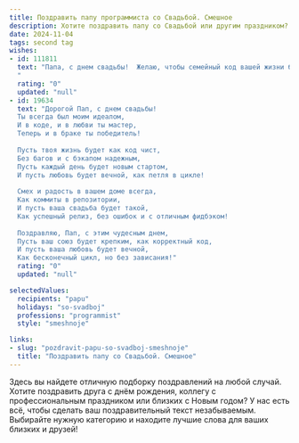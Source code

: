 ```yaml
---
title: Поздравить папу программиста со Свадьбой. Смешное
description: Хотите поздравить папу со Свадьбой или другим праздником? Наш ИИ создаст незабываемое поздравление, а вы обязательно выделитесь среди других.  
date: 2024-11-04
tags: second tag
wishes:
- id: 111811
  text: "Папа, с днем свадьбы!  Желаю, чтобы семейный код вашей жизни был настолько же безупречным и эффективным, как код, который ты пишешь!  Пусть баги в отношениях встречаются как можно реже, а обновления — только к лучшему!  Но помни,  Ctrl+Z в семейной жизни не всегда работает 😉
  "
  rating: "0"
  updated: "null"
- id: 19634
  text: "Дорогой Пап, с днем свадьбы!
  Ты всегда был моим идеалом,
  И в коде, и в любви ты мастер,
  Теперь и в браке ты победитель!
  
  Пусть твоя жизнь будет как код чист,
  Без багов и с бэкапом надежным,
  Пусть каждый день будет новым стартом,
  И пусть любовь будет вечной, как петля в цикле!
  
  Смех и радость в вашем доме всегда,
  Как коммиты в репозитории,
  И пусть ваша свадьба будет такой,
  Как успешный релиз, без ошибок и с отличным фидбэком!
  
  Поздравляю, Пап, с этим чудесным днем,
  Пусть ваш союз будет крепким, как корректный код,
  И пусть ваша любовь будет вечной,
  Как бесконечный цикл, но без зависания!"
  rating: "0"
  updated: "null"

selectedValues:
  recipients: "papu"
  holidays: "so-svadboj"
  professions: "programmist"
  style: "smeshnoje"

links:
- slug: "pozdravit-papu-so-svadboj-smeshnoje"
  title: "Поздравить папу со Свадьбой. Смешное"
---
```


Здесь вы найдете отличную подборку поздравлений на любой случай.
Хотите поздравить друга с днём рождения, коллегу с профессиональным праздником или близких с Новым годом? У нас есть всё, чтобы сделать ваш поздравительный текст незабываемым. Выбирайте нужную категорию и находите лучшие слова для ваших близких и друзей!
